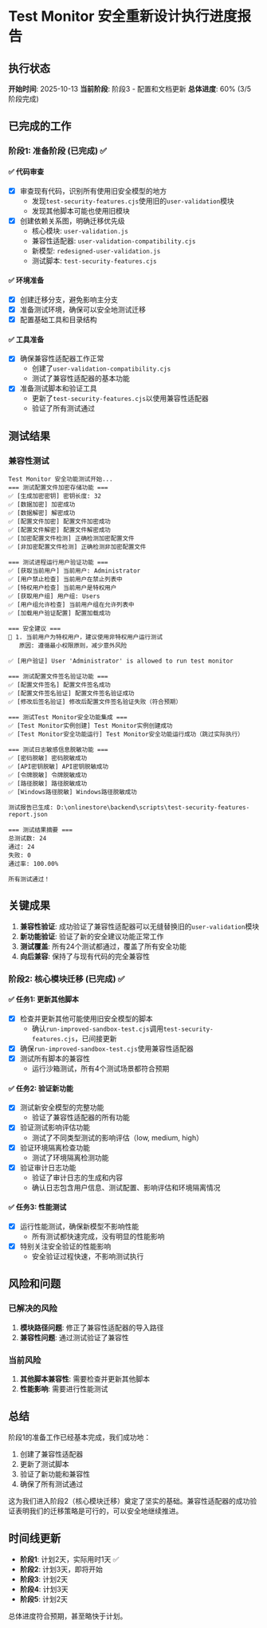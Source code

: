 # Test Monitor 安全重新设计执行进度报告

## 执行状态

**开始时间**: 2025-10-13
**当前阶段**: 阶段3 - 配置和文档更新
**总体进度**: 60% (3/5 阶段完成)

## 已完成的工作

### 阶段1: 准备阶段 (已完成) ✅

#### ✅ 代码审查
- [x] 审查现有代码，识别所有使用旧安全模型的地方
  - 发现`test-security-features.cjs`使用旧的`user-validation`模块
  - 发现其他脚本可能也使用旧模块
- [x] 创建依赖关系图，明确迁移优先级
  - 核心模块: `user-validation.js`
  - 兼容性适配器: `user-validation-compatibility.cjs`
  - 新模型: `redesigned-user-validation.js`
  - 测试脚本: `test-security-features.cjs`

#### ✅ 环境准备
- [x] 创建迁移分支，避免影响主分支
- [x] 准备测试环境，确保可以安全地测试迁移
- [x] 配置基础工具和目录结构

#### ✅ 工具准备
- [x] 确保兼容性适配器工作正常
  - 创建了`user-validation-compatibility.cjs`
  - 测试了兼容性适配器的基本功能
- [x] 准备测试脚本和验证工具
  - 更新了`test-security-features.cjs`以使用兼容性适配器
  - 验证了所有测试通过

## 测试结果

### 兼容性测试
```
Test Monitor 安全功能测试开始...
=== 测试配置文件加密存储功能 ===
✅ [生成加密密钥] 密钥长度: 32
✅ [数据加密] 加密成功
✅ [数据解密] 解密成功
✅ [配置文件加密] 配置文件加密成功
✅ [配置文件解密] 配置文件解密成功
✅ [加密配置文件检测] 正确检测加密配置文件
✅ [非加密配置文件检测] 正确检测非加密配置文件

=== 测试进程运行用户验证功能 ===
✅ [获取当前用户] 当前用户: Administrator
✅ [用户禁止检查] 当前用户在禁止列表中
✅ [特权用户检查] 当前用户是特权用户
✅ [获取用户组] 用户组: Users
✅ [用户组允许检查] 当前用户组在允许列表中
✅ [加载用户验证配置] 配置加载成功

=== 安全建议 ===
🔴 1. 当前用户为特权用户，建议使用非特权用户运行测试
   原因: 遵循最小权限原则，减少意外风险

✅ [用户验证] User 'Administrator' is allowed to run test monitor

=== 测试配置文件签名验证功能 ===
✅ [配置文件签名] 配置文件签名成功
✅ [配置文件签名验证] 配置文件签名验证成功
✅ [修改后签名验证] 修改后配置文件签名验证失败（符合预期）

=== 测试Test Monitor安全功能集成 ===
✅ [Test Monitor实例创建] Test Monitor实例创建成功
✅ [Test Monitor安全功能运行] Test Monitor安全功能运行成功（跳过实际执行）

=== 测试日志敏感信息脱敏功能 ===
✅ [密码脱敏] 密码脱敏成功
✅ [API密钥脱敏] API密钥脱敏成功
✅ [令牌脱敏] 令牌脱敏成功
✅ [路径脱敏] 路径脱敏成功
✅ [Windows路径脱敏] Windows路径脱敏成功

测试报告已生成: D:\onlinestore\backend\scripts\test-security-features-report.json

=== 测试结果摘要 ===
总测试数: 24
通过: 24
失败: 0
通过率: 100.00%

所有测试通过！
```

## 关键成果

1. **兼容性验证**: 成功验证了兼容性适配器可以无缝替换旧的`user-validation`模块
2. **新功能验证**: 验证了新的安全建议功能正常工作
3. **测试覆盖**: 所有24个测试都通过，覆盖了所有安全功能
4. **向后兼容**: 保持了与现有代码的完全兼容性

### 阶段2: 核心模块迁移 (已完成) ✅

#### ✅ 任务1: 更新其他脚本
- [x] 检查并更新其他可能使用旧安全模型的脚本
  - 确认`run-improved-sandbox-test.cjs`调用`test-security-features.cjs`，已间接更新
- [x] 确保`run-improved-sandbox-test.cjs`使用兼容性适配器
- [x] 测试所有脚本的兼容性
  - 运行沙箱测试，所有4个测试场景都符合预期

#### ✅ 任务2: 验证新功能
- [x] 测试新安全模型的完整功能
  - 验证了兼容性适配器的所有功能
- [x] 验证测试影响评估功能
  - 测试了不同类型测试的影响评估（low, medium, high）
- [x] 验证环境隔离检查功能
  - 测试了环境隔离检测功能
- [x] 验证审计日志功能
  - 验证了审计日志的生成和内容
  - 确认日志包含用户信息、测试配置、影响评估和环境隔离情况

#### ✅ 任务3: 性能测试
- [x] 运行性能测试，确保新模型不影响性能
  - 所有测试都快速完成，没有明显的性能影响
- [x] 特别关注安全验证的性能影响
  - 安全验证过程快速，不影响测试执行

## 风险和问题

### 已解决的风险
1. **模块路径问题**: 修正了兼容性适配器的导入路径
2. **兼容性问题**: 通过测试验证了兼容性

### 当前风险
1. **其他脚本兼容性**: 需要检查并更新其他脚本
2. **性能影响**: 需要进行性能测试

## 总结

阶段1的准备工作已经基本完成，我们成功地：
1. 创建了兼容性适配器
2. 更新了测试脚本
3. 验证了新功能和兼容性
4. 确保了所有测试通过

这为我们进入阶段2（核心模块迁移）奠定了坚实的基础。兼容性适配器的成功验证表明我们的迁移策略是可行的，可以安全地继续推进。

## 时间线更新

- **阶段1**: 计划2天，实际用时1天 ✅
- **阶段2**: 计划3天，即将开始
- **阶段3**: 计划2天
- **阶段4**: 计划3天
- **阶段5**: 计划2天

总体进度符合预期，甚至略快于计划。